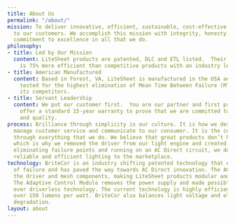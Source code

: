 ```yaml
---
title: About Us
permalink: "/about/"
mission: To deliver innovative, efficient, sustainable, cost-effective lighting solutions
  to our customers. We accomplish this mission with integrity, honesty, respect and
  commitment to excellence in all that we do.
philosophy:
- title: Led by Our Mission
  content: LiteSheet products are patented, DLC and ETL listed.  Their patented technology
    is 75% more efficient than competitive products with an industry leading warranty.
- title: American Manufactured
  content: Based in Forest, VA, LiteSheet is manufactured in the USA and has been
    tested for the highest elimination of Mean Time Between Failure (MTBF) against
    its competitors.
- title: Servant Leadership
  content: We put our customer first.  You are our partner and first priority.  We
    offer a standard 15-year warranty to prove that we are committed to our products
    and quality.
process: Brilliance through simplicity is our culture. It is how we design our products,
  manage customer service and communicate to our consumer. It is the common thread
  through everything that we do. We believe that great products don’t have to be complicated,
  which is why we removed the driver from our light engine and created BriteCor. By
  eliminating failure points and running on an AC Direct circuit, we delivered more
  reliable and efficient lighting to the marketplace.
technology: BriteCor is an industry shifting patented technology that eliminates points
  of failure and has paved the way towards AC Direct innovation. The AC current powers
  the driver and mesh components, making LiteSheet products modular and scalable.
  The Adaptive Control Module removes the power supply and made possible the first
  ever driverless technology. The current technology is highly efficient and produces
  over 150 lumens per watt. BriteCor also balances light voltage and eliminates expected
  degradation.
layout: about
---
```


